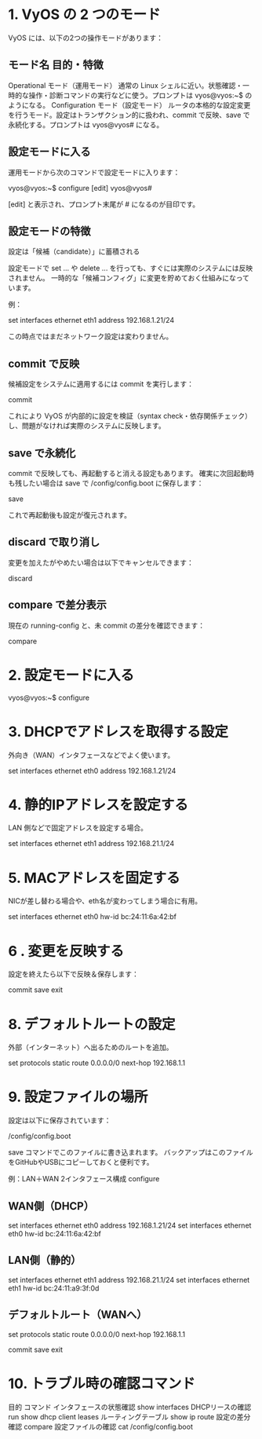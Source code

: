 # 1. VyOS の 2 つのモード

VyOS には、以下の2つの操作モードがあります：

## モード名	目的・特徴
Operational モード（運用モード）	通常の Linux シェルに近い。状態確認・一時的な操作・診断コマンドの実行などに使う。プロンプトは vyos@vyos:~$ のようになる。
Configuration モード（設定モード）	ルータの本格的な設定変更を行うモード。設定はトランザクション的に扱われ、commit で反映、save で永続化する。プロンプトは vyos@vyos# になる。

## 設定モードに入る

運用モードから次のコマンドで設定モードに入ります：

vyos@vyos:~$ configure
[edit]
vyos@vyos#


[edit] と表示され、プロンプト末尾が # になるのが目印です。

## 設定モードの特徴
設定は「候補（candidate）」に蓄積される

設定モードで set ... や delete ... を行っても、すぐには実際のシステムには反映されません。
一時的な「候補コンフィグ」に変更を貯めておく仕組みになっています。

例：

set interfaces ethernet eth1 address 192.168.1.21/24


この時点ではまだネットワーク設定は変わりません。

## commit で反映

候補設定をシステムに適用するには commit を実行します：

commit


これにより VyOS が内部的に設定を検証（syntax check・依存関係チェック）し、問題がなければ実際のシステムに反映します。

## save で永続化

commit で反映しても、再起動すると消える設定もあります。
確実に次回起動時も残したい場合は save で /config/config.boot に保存します：

save


これで再起動後も設定が復元されます。

## discard で取り消し

変更を加えたがやめたい場合は以下でキャンセルできます：

discard

## compare で差分表示

現在の running-config と、未 commit の差分を確認できます：

compare

# 2. 設定モードに入る
vyos@vyos:~$ configure

# 3. DHCPでアドレスを取得する設定

外向き（WAN）インタフェースなどでよく使います。

set interfaces ethernet eth0 address 192.168.1.21/24

# 4. 静的IPアドレスを設定する

LAN 側などで固定アドレスを設定する場合。

set interfaces ethernet eth1 address 192.168.21.1/24

# 5. MACアドレスを固定する

NICが差し替わる場合や、eth名が変わってしまう場合に有用。

set interfaces ethernet eth0 hw-id bc:24:11:6a:42:bf

# 6 . 変更を反映する

設定を終えたら以下で反映＆保存します：

commit
save
exit

# 8. デフォルトルートの設定

外部（インターネット）へ出るためのルートを追加。

set protocols static route 0.0.0.0/0 next-hop 192.168.1.1

# 9. 設定ファイルの場所

設定は以下に保存されています：

/config/config.boot


save コマンドでこのファイルに書き込まれます。
バックアップはこのファイルをGitHubやUSBにコピーしておくと便利です。

 例：LAN＋WAN 2インタフェース構成
configure

## WAN側（DHCP）
set interfaces ethernet eth0 address 192.168.1.21/24
set interfaces ethernet eth0 hw-id bc:24:11:6a:42:bf

## LAN側（静的）
set interfaces ethernet eth1 address 192.168.21.1/24
set interfaces ethernet eth1 hw-id bc:24:11:a9:3f:0d

## デフォルトルート（WANへ）
set protocols static route 0.0.0.0/0 next-hop 192.168.1.1

commit
save
exit

# 10. トラブル時の確認コマンド
目的	コマンド
インタフェースの状態確認	show interfaces
DHCPリースの確認	run show dhcp client leases
ルーティングテーブル	show ip route
設定の差分確認	compare
設定ファイルの確認	cat /config/config.boot